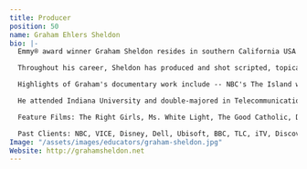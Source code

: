 ```yaml
---
title: Producer
position: 50
name: Graham Ehlers Sheldon
bio: |-
  Emmy® award winner Graham Sheldon resides in southern California USA where he works as a producer, director of photography, and sales agent for indie films.

  Throughout his career, Sheldon has produced and shot scripted, topical, and historical documentary projects in over two dozen countries and across the United States--including Alaska and the Hawaiian Islands.

  Highlights of Graham's documentary work include -- NBC's The Island with Bear Grylls, Sinking Nation, Echoes from Chernobyl, Cuba: An Island Apart, Inheritance (PBS), The Agency: Inside the CIA, and his Emmy® award winning expose on migration: Crossing Borders.

  He attended Indiana University and double-majored in Telecommunications and Theatre. A member of ICG Local 600, the Producers Guild of America and ACS, Graham is also a writer for the filmmaking website Cinema5d, a licensed FAA drone pilot, a Rosco Ambassador, and a Sigma Cine Pro.

  Feature Films: The Right Girls, Ms. White Light, The Good Catholic, Dry Blood, American Hasi, Analog Love, Back to Lyla

  Past Clients: NBC, VICE, Disney, Dell, Ubisoft, BBC, TLC, iTV, Discovery, PepsiCo, PBS, Nestle, Legendary Digital Networks, Shed Media, Acxiom, back2back Productions, Electronic Arts, Honey Bee, WildBear Entertainment, Nerdist, Warner Brothers Interactive Entertainment, Pigasus Pictures, Reelz, Original Productions, PainlessTV, OWN, Envy Gaming.
Image: "/assets/images/educators/graham-sheldon.jpg"
Website: http://grahamsheldon.net
---
```


